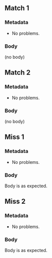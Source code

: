 ## Match 1

### Metadata

* No problems.

### Body

(no body)

## Match 2

### Metadata

* No problems.

### Body

(no body)

## Miss 1

### Metadata

* No problems.

### Body

Body is as expected.

## Miss 2

### Metadata

* No problems.

### Body

Body is as expected.

